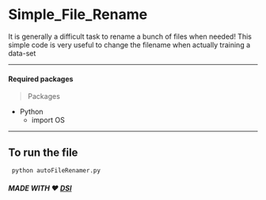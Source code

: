 # Simple_File_Rename
It is generally a difficult task to rename a bunch of files when needed! This simple code is very useful to change the filename when actually training a data-set


-----
#### Required packages 
> Packages
+ Python
    + import OS
    
-----
## To run the file

```
 python autoFileRenamer.py

```

##### MADE WITH :heart: [DSI](https://www.dsilabz.com)
